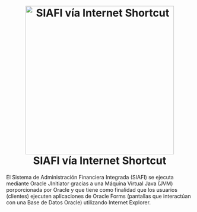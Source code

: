 <!-- Inicio de Encabezado -->
<h1 align="center">
  <br>
  <a href="https://github.com/KenetOrellana/SAMI-BI"><img src="https://upload.wikimedia.org/wikipedia/commons/1/14/Logo_SEFIN_Honduras.svg" alt="SIAFI vía Internet Shortcut" title="SIAFI vía Internet Shortcut" width="400" height="auto"></a>
  <br>
    SIAFI vía Internet Shortcut
  <br>
</h1>
<!-- Fin de Encabezado -->
El Sistema de Administración Financiera Integrada (SIAFI) se ejecuta mediante Oracle JInitiator gracias a una Máquina Virtual Java (JVM) porporcionada por Oracle y que tiene como finalidad que los usuarios (clientes) ejecuten aplicaciones de Oracle Forms (pantallas que interactúan con una Base de Datos Oracle) utilizando Internet Explorer.

